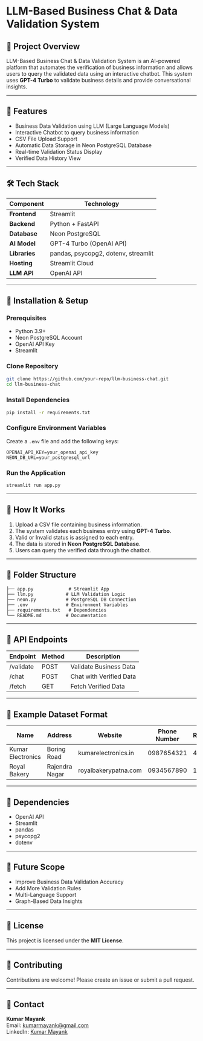 # LLM-Based Business Chat & Data Validation System

## 📌 Project Overview
LLM-Based Business Chat & Data Validation System is an AI-powered platform that automates the verification of business information and allows users to query the validated data using an interactive chatbot. This system uses **GPT-4 Turbo** to validate business details and provide conversational insights.

---

## 🎯 Features
- Business Data Validation using LLM (Large Language Models)
- Interactive Chatbot to query business information
- CSV File Upload Support
- Automatic Data Storage in Neon PostgreSQL Database
- Real-time Validation Status Display
- Verified Data History View

---

## 🛠️ Tech Stack
| Component       | Technology                         |
|----------------|------------------------------------|
| **Frontend**   | Streamlit                         |
| **Backend**    | Python + FastAPI                  |
| **Database**   | Neon PostgreSQL                   |
| **AI Model**   | GPT-4 Turbo (OpenAI API)         |
| **Libraries**  | pandas, psycopg2, dotenv, streamlit |
| **Hosting**    | Streamlit Cloud                   |
| **LLM API**    | OpenAI API                        |

---

## 🔑 Installation & Setup

### Prerequisites
- Python 3.9+
- Neon PostgreSQL Account
- OpenAI API Key
- Streamlit

### Clone Repository
```bash
git clone https://github.com/your-repo/llm-business-chat.git
cd llm-business-chat
```

### Install Dependencies
```bash
pip install -r requirements.txt
```

### Configure Environment Variables
Create a `.env` file and add the following keys:
```env
OPENAI_API_KEY=your_openai_api_key
NEON_DB_URL=your_postgresql_url
```

### Run the Application
```bash
streamlit run app.py
```

---

## 🚀 How It Works
1. Upload a CSV file containing business information.
2. The system validates each business entry using **GPT-4 Turbo**.
3. Valid or Invalid status is assigned to each entry.
4. The data is stored in **Neon PostgreSQL Database**.
5. Users can query the verified data through the chatbot.

---

## 📌 Folder Structure
```
├── app.py             # Streamlit App
├── llm.py            # LLM Validation Logic
├── neon.py           # PostgreSQL DB Connection
├── .env              # Environment Variables
├── requirements.txt   # Dependencies
└── README.md         # Documentation
```

---

## 🎯 API Endpoints
| Endpoint     | Method | Description        |
|-------------|-------|------------------|
| /validate    | POST  | Validate Business Data |
| /chat        | POST  | Chat with Verified Data |
| /fetch       | GET   | Fetch Verified Data |

---

## 📄 Example Dataset Format
| Name               | Address             | Website           | Phone Number | Reviews | Rating | Latitude | Longitude |
|------------------|------------------|----------------|-------------|---------|-------|---------|----------|
| Kumar Electronics | Boring Road     | kumarelectronics.in | 0987654321 | 45      | 4.2   | 25.6093 | 85.1234 |
| Royal Bakery      | Rajendra Nagar | royalbakerypatna.com | 0934567890 | 120     | 4.7   | 25.6200 | 85.1450 |

---

## 🔗 Dependencies
- OpenAI API
- Streamlit
- pandas
- psycopg2
- dotenv

---

## 🎯 Future Scope
- Improve Business Data Validation Accuracy
- Add More Validation Rules
- Multi-Language Support
- Graph-Based Data Insights

---

## 📌 License
This project is licensed under the **MIT License**.

---

## 🤝 Contributing
Contributions are welcome! Please create an issue or submit a pull request.

---

## 📧 Contact
**Kumar Mayank**  
Email: [kumarmayank@gmail.com](mailto:kumarmayank@gmail.com)  
LinkedIn: [Kumar Mayank](https://www.linkedin.com/in/kumar-mayank)



